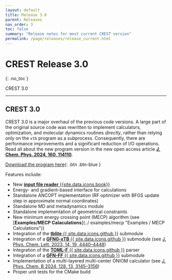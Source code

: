 ```yaml
---
layout: default
title: Release 3.0
parent: Releases
nav_order: 3
toc: false
summary: "Release notes for most current CREST version"
permalink: /page/releases/release_current.html
---
```


# CREST Release 3.0
{: .no_toc }

<div class="label label-green">CREST 3.0</div>

---


## CREST 3.0 

CREST 3.0 is a major overhaul of the previous code versions. A large part of the original source code was rewritten to implement calculators, optimization, and molecular dynamics routines *directly*, rather than relying only on the `xtb` program as a subprocess. 
Consequently, there are performance improvements and a significant reduction of I/O operations.
Read all about the new program version in the new open access article [**J. Chem. Phys. 2024, 160, 114110**](https://doi.org/10.1063/5.0197592).

[Download the program here](https://github.com/grimme-lab/crest/releases/tag/v3.0){: .btn .btn-blue }

Features include:
- New [**input file reader** {{site.data.icons.book}}](../documentation/inputfiles.html              "Documentation / Input Files")
- Energy- and gradient-based interface for calculations
- Standalone ANCOPT implementation (RF optimizer with BFGS update step in approximate normal         coordinates)
- Standalone MD and metadynamics module
- Standalone implementation of geometrical constraints
- New minimum energy crossing point (MECP) algorithm (see [**Examples/MECP Calaculations**](../      examples/mecp   "Examples / MECP Calculations"))
- Integration of the [**tblite** {{ site.data.icons.github }}](https://github.com/tblite/tblite  "tblite on GitHub") submodule
- Integration of a [**GFN0-xTB** {{ site.data.icons.github }}](https://github.com/pprcht/gfn0) submodule (see [J. Phys. Chem. Lett. 2023, 14, 19, 4440–4448](https://doi.org/10.1021/acs.jpclett.3c00494))
- Integration of the [**TOML-F**  {{ site.data.icons.github }}](https://github.com/toml-f/toml-f)    parser
- Integration of a [**GFN-FF** {{ site.data.icons.github }}](https://github.com/pprcht/gfnff) submodule
- Implementation of a multi-layered multi-center ONIOM calculator (see [J. Phys. Chem. B 2024, 128, 13, 3145–3156](https://doi.org/10.1021/acs.jpcb.4c00104))
- Proper unit tests for the CMake build

